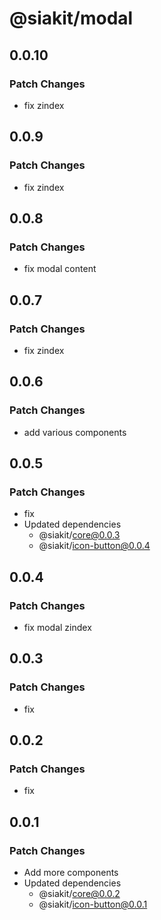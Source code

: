 # @siakit/modal

## 0.0.10

### Patch Changes

- fix zindex

## 0.0.9

### Patch Changes

- fix zindex

## 0.0.8

### Patch Changes

- fix modal content

## 0.0.7

### Patch Changes

- fix zindex

## 0.0.6

### Patch Changes

- add various components

## 0.0.5

### Patch Changes

- fix
- Updated dependencies
  - @siakit/core@0.0.3
  - @siakit/icon-button@0.0.4

## 0.0.4

### Patch Changes

- fix modal zindex

## 0.0.3

### Patch Changes

- fix

## 0.0.2

### Patch Changes

- fix

## 0.0.1

### Patch Changes

- Add more components
- Updated dependencies
  - @siakit/core@0.0.2
  - @siakit/icon-button@0.0.1
